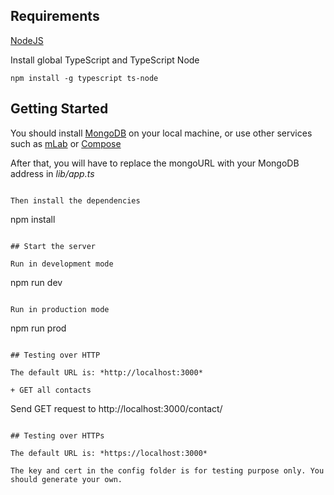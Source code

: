 ## Requirements

[NodeJS](https://nodejs.org/en/)

Install global TypeScript and TypeScript Node

```
npm install -g typescript ts-node
```

## Getting Started

You should install [MongoDB](https://docs.mongodb.com/manual/administration/install-community/) on your local machine, or use other services such as [mLab](https://mlab.com/) or [Compose](https://www.compose.com/compare/mongodb)

After that, you will have to replace the mongoURL with your MongoDB address in *lib/app.ts*
```

Then install the dependencies

```
npm install
```

## Start the server

Run in development mode

```
npm run dev
```

Run in production mode 

```
npm run prod
```

## Testing over HTTP

The default URL is: *http://localhost:3000*

+ GET all contacts

```
Send GET request to http://localhost:3000/contact/
```

## Testing over HTTPs

The default URL is: *https://localhost:3000*

The key and cert in the config folder is for testing purpose only. You should generate your own.
